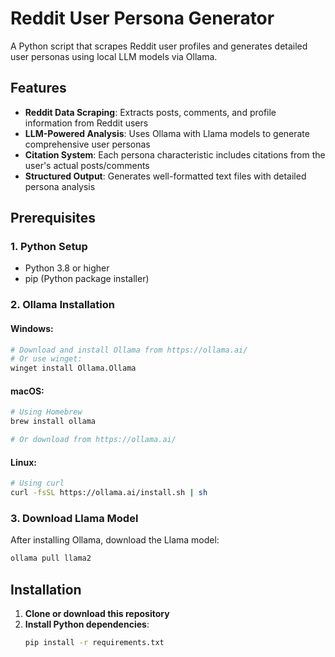 # Reddit User Persona Generator

A Python script that scrapes Reddit user profiles and generates detailed user personas using local LLM models via Ollama.

## Features

- **Reddit Data Scraping**: Extracts posts, comments, and profile information from Reddit users
- **LLM-Powered Analysis**: Uses Ollama with Llama models to generate comprehensive user personas
- **Citation System**: Each persona characteristic includes citations from the user's actual posts/comments
- **Structured Output**: Generates well-formatted text files with detailed persona analysis

## Prerequisites

### 1. Python Setup
- Python 3.8 or higher
- pip (Python package installer)

### 2. Ollama Installation

#### Windows:
```bash
# Download and install Ollama from https://ollama.ai/
# Or use winget:
winget install Ollama.Ollama
```

#### macOS:
```bash
# Using Homebrew
brew install ollama

# Or download from https://ollama.ai/
```

#### Linux:
```bash
# Using curl
curl -fsSL https://ollama.ai/install.sh | sh
```
### 3. Download Llama Model
After installing Ollama, download the Llama model:
```bash
ollama pull llama2
```

## Installation

1. **Clone or download this repository**
2. **Install Python dependencies**:
   ```bash
   pip install -r requirements.txt
   ```

